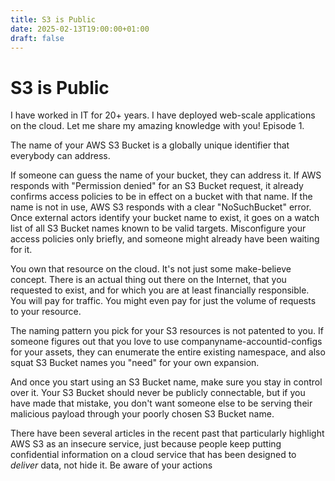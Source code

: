 ```yaml
---
title: S3 is Public
date: 2025-02-13T19:00:00+01:00
draft: false
---
```


# S3 is Public

I have worked in IT for 20+ years. I have deployed web-scale applications on the cloud. Let me share my amazing knowledge with you! Episode 1.

The name of your AWS S3 Bucket is a globally unique identifier that everybody can address.

If someone can guess the name of your bucket, they can address it. If AWS responds with "Permission denied" for an S3 Bucket request, it already confirms access policies to be in effect on a bucket with that name. If the name is not in use, AWS S3 responds with a clear "NoSuchBucket" error. Once external actors identify your bucket name to exist, it goes on a watch list of all S3 Bucket names known to be valid targets. Misconfigure your access policies only briefly, and someone might already have been waiting for it.

You own that resource on the cloud. It's not just some make-believe concept. There is an actual thing out there on the Internet, that you requested to exist, and for which you are at least financially responsible. You will pay for traffic. You might even pay for just the volume of requests to your resource.

The naming pattern you pick for your S3 resources is not patented to you. If someone figures out that you love to use companyname-accountid-configs for your assets, they can enumerate the entire existing namespace, and also squat S3 Bucket names you "need" for your own expansion.

And once you start using an S3 Bucket name, make sure you stay in control over it. Your S3 Bucket should never be publicly connectable, but if you have made that mistake, you don't want someone else to be serving their malicious payload through your poorly chosen S3 Bucket name.

There have been several articles in the recent past that particularly highlight AWS S3 as an insecure service, just because people keep putting confidential information on a cloud service that has been designed to _deliver_ data, not hide it. Be aware of your actions
